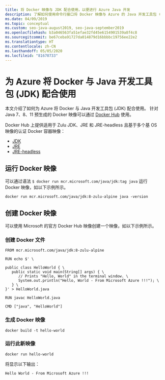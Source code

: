 ```yaml
---
title: 将 Docker 映像与 JDK 配合使用，以便进行 Azure Java 开发
description: 了解如何使用命令行接口将 Docker 映像与 Azure 的 Java 开发工具包 (JDK) 结合使用。
ms.date: 04/09/2019
ms.topic: conceptual
ms.custom: seo-java-august2019, seo-java-september2019
ms.openlocfilehash: b3a046563fa51efae32fd45e6154901539a8f4c8
ms.sourcegitcommit: be67ceba91727da014879d16bbbbc19756ee22e2
ms.translationtype: HT
ms.contentlocale: zh-CN
ms.lasthandoff: 05/05/2020
ms.locfileid: "81670733"
---
```

# <a name="use-docker-with-a-java-development-kit-jdk-for-azure"></a>为 Azure 将 Docker 与 Java 开发工具包 (JDK) 配合使用

本文介绍了如何为 Azure 将 Docker 与 Java 开发工具包 (JDK) 配合使用。 针对 Java 7、8、11 预生成的 Docker 映像可以通过 [Docker Hub](https://hub.docker.com/_/microsoft-java-se) 使用。

Docker Hub 上提供适用于 Zulu JDK、JRE 和 JRE-headless 且基于多个基 OS 映像的认证 Docker 容器映像：

* [JDK](https://hub.docker.com/_/microsoft-java-jdk)
* [JRE](https://hub.docker.com/_/microsoft-java-jre)
* [JRE-headless](https://hub.docker.com/_/microsoft-java-jre-headless)

## <a name="running-a-docker-image"></a>运行 Docker 映像

可以通过语法 `$ docker run mcr.microsoft.com/java/jdk:tag java` 运行 Docker 映像，如以下示例所示。

```cli
docker run mcr.microsoft.com/java/jdk:8-zulu-alpine java -version
```

## <a name="creating-a-docker-image"></a>创建 Docker 映像

可以使用 Microsoft 的官方 Docker Hub 映像创建一个映像，如以下示例所示。

### <a name="create-a-docker-file"></a>创建 Docker 文件

```cli
FROM mcr.microsoft.com/java/jdk:8-zulu-alpine
  
RUN echo $' \
  
public class HelloWorld { \
   public static void main(String[] args) { \
      // Prints "Hello, World" in the terminal window. \
      System.out.println("Hello, World - From Microsoft Azure !!!"); \
   } \
}' > HelloWorld.java
  
RUN javac HelloWorld.java
  
CMD ["java", "HelloWorld"]
```

### <a name="build-a-docker-image"></a>生成 Docker 映像

```cli
docker build -t hello-world
```

### <a name="run-the-new-image"></a>运行此新映像

```cli
docker run hello-world
```

将显示以下输出：

```output
Hello World - From Microsoft Azure !!!
```
